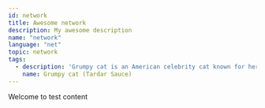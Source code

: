```yaml
---
id: network
title: Awesome network
description: My awesome description
name: "network"
language: "net"
topic: network
tags:
  - description: 'Grumpy cat is an American celebrity cat known for her grumpy appearance.'
    name: Grumpy cat (Tardar Sauce)
---
```


Welcome to test content
